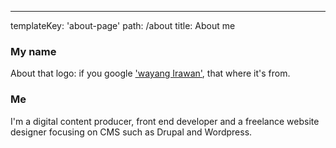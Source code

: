 ---
templateKey: 'about-page'
path: /about
title: About me
### My name
About that logo: if you google ['wayang Irawan'](https://www.google.com.au/search?q=wayang+irawan), that where it's from.



### Me
I'm a digital content producer, front end developer and a freelance website designer focusing on CMS such as Drupal and Wordpress.